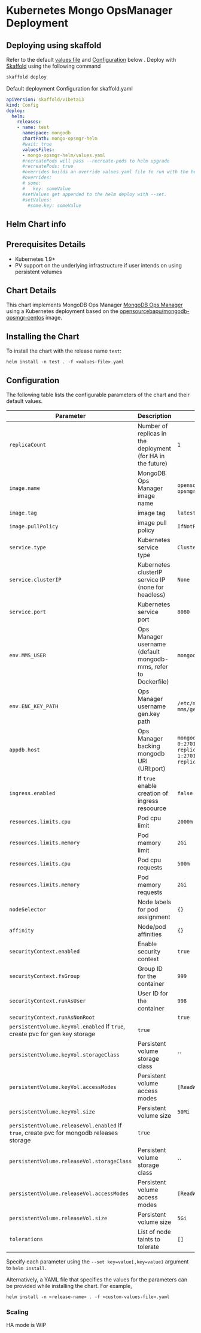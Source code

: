 # Kubernetes Mongo OpsManager Deployment

## Deploying using skaffold

Refer to the default [values file](mongo-opsmgr-helm/values.yaml) and [Configuration](#Configuration) below . Deploy with [Skaffold](https://github.com/GoogleContainerTools/skaffold) using the following command
```bash
skaffold deploy
```

Default deployment Configuration for skaffold.yaml
```yml
apiVersion: skaffold/v1beta13
kind: Config
deploy:
  helm:
    releases:
    - name: test
      namespace: mongodb
      chartPath: mongo-opsmgr-helm
      #wait: true
      valuesFiles:
      - mongo-opsmgr-helm/values.yaml
      #recreatePods will pass --recreate-pods to helm upgrade
      #recreatePods: true
      #overrides builds an override values.yaml file to run with the helm deploy
      #overrides:
      # some:
      #   key: someValue
      #setValues get appended to the helm deploy with --set.
      #setValues:
        #some.key: someValue
```

## Helm Chart info

## Prerequisites Details

* Kubernetes 1.9+
* PV support on the underlying infrastructure if user intends on using persistent volumes

## Chart Details

This chart implements MongoDB Ops Manager [MongoDB Ops Manager](https://docs.opsmanager.mongodb.com/current/)
using a Kubernetes deployment based on the [opensourcebapu/mongodb-opsmgr-centos](https://hub.docker.com/r/opensourcebapu/mongodb-opsmgr-centos) image.

## Installing the Chart

To install the chart with the release name `test`:

``` console
helm install -n test . -f <values-file>.yaml
```

## Configuration

The following table lists the configurable parameters of the chart and their default values.

| Parameter                           | Description                                                               | Default                                             |
| ----------------------------------- | ------------------------------------------------------------------------- | --------------------------------------------------- |
| `replicaCount`                      | Number of replicas in the deployment (for HA in the future)               | `1`                                                 |
| `image.name`                        | MongoDB Ops Manager image name                                            | `opensourcebapu/mongodb-opsmgr-centos`              |
| `image.tag`                         | image tag                                                                 | `latest`                                            |
| `image.pullPolicy`                  | image pull policy                                                         | `IfNotPresent`                                      |
| `service.type`                      | Kubernetes service type                                                   | `ClusterIP`                                         |
| `service.clusterIP`                 | Kubernetes clusterIP service IP (none for headless)                       | `None`                                              |
| `service.port`                      | Kubernetes service port                                                   | `8080`                                              |
| `env.MMS_USER`                      | Ops Manager username (default mongodb-mms, refer to Dockerfile)           | `mongodb-mms`                                       |
| `env.ENC_KEY_PATH`                  | Ops Manager username gen.key path                                         | `/etc/mongodb-mms/gen.key`                          |
| `appdb.host`                        | Ops Manager backing mongodb URI (URI:port)                                | `mongodb-replicaset-0:27017,mongodb-replicaset-1:27017,mongodb-replicaset-2:27017`                        |
| `ingress.enabled`                   | If `true` enable creation of ingress resoource                            | `false`                                             |
| `resources.limits.cpu`              | Pod cpu limit                                                             | `2000m`                                             |
| `resources.limits.memory`           | Pod memory limit                                                          | `2Gi`                                               |
| `resources.limits.cpu`              | Pod cpu requests                                                          | `500m`                                              |
| `resources.limits.memory`           | Pod memory requests                                                       | `2Gi`                                               |
| `nodeSelector`                      | Node labels for pod assignment                                            | `{}`                                                |
| `affinity`                          | Node/pod affinities                                                       | `{}`                                                |
| `securityContext.enabled`           | Enable security context                                                   | `true`                                              |
| `securityContext.fsGroup`           | Group ID for the container                                                | `999`                                               |
| `securityContext.runAsUser`         | User ID for the container                                                 | `998`                                               |
| `securityContext.runAsNonRoot`      |                                                                           | `true`                                              |
| `persistentVolume.keyVol.enabled`    If `true`, create pvc for gen key storage                                  | `true`                                              |
| `persistentVolume.keyVol.storageClass`     | Persistent volume storage class                                    | ``                                                  |
| `persistentVolume.keyVol.accessModes`      | Persistent volume access modes                                     | `[ReadWriteOnce]`                                   |
| `persistentVolume.keyVol.size`             | Persistent volume size                                             | `50Mi`                                              |
| `persistentVolume.releaseVol.enabled`    If `true`, create pvc for mongodb releases storage                     | `true`                                              |
| `persistentVolume.releaseVol.storageClass`     | Persistent volume storage class                                | ``                                                  |
| `persistentVolume.releaseVol.accessModes`      | Persistent volume access modes                                 | `[ReadWriteOnce]`                                   |
| `persistentVolume.releaseVol.size`             | Persistent volume size                                         | `5Gi`                                              |
| `tolerations`                       | List of node taints to tolerate                                           | `[]`                                                |

Specify each parameter using the `--set key=value[,key=value]` argument to `helm install`.

Alternatively, a YAML file that specifies the values for the parameters can be provided while installing the chart. For example,

``` console
helm install -n <release-name> . -f <custom-values-file>.yaml
```

### Scaling

HA mode is WIP
